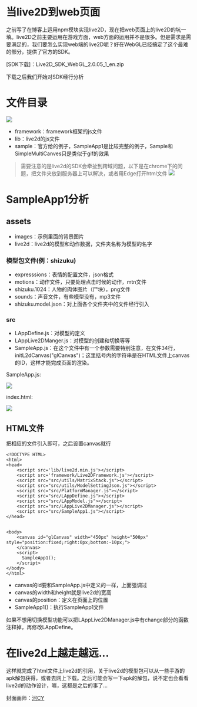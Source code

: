 

# 当live2D到web页面

之前写了在博客上运用npm模块实现live2D，现在把web页面上的live2D的坑一填。live2D之前主要运用在游戏方面，web方面的运用并不是很多。但是需求是需要满足的，我们要怎么实现web端的live2D呢？好在WebGL已经搞定了这个最难的部分，提供了官方的SDK。

[SDK下载]：Live2D_SDK_WebGL_2.0.05_1_en.zip

下载之后我们开始对SDK经行分析

# 文件目录

![][2d]

* framework：framework框架的js文件
* lib：live2d的js文件
* sample：官方给的例子，SampleApp1是比较完整的例子，Sample和SimpleMultiCanves只是类似于gif的效果
> 需要注意的是live2d的SDK会牵扯到跨域问题，以下是在chrome下的问题，把文件夹放到服务器上可以解决，或者用Edge打开html文件
![][ky]

# SampleApp1分析

## assets
* images：示例里面的背景图片
* live2d：live2d的模型和动作数据，文件夹名称为模型的名字

### 模型包文件(例：shizuku)

* expresssions：表情的配置文件，json格式
* motions：动作文件，只要处理点击时候的动作，mtn文件
* shizuku.1024：人物的肉体图片（尸块），png文件
* sounds：声音文件，有些模型没有，mp3文件
* shizuku.model.json：对上面各个文件夹中的文件经行引入

### src
* LAppDefine.js：对模型的定义
* LAppLive2DManger.js：对模型的创建和切换等等
* SampleApp.js：在这个文件中有一个参数需要特别注意，在文件34行，initL2dCanvas("glCanvas")；这里括号内的字符串是在HTML文件上canvas的ID，这样才能完成页面的渲染。

SampleApp.js:

![][in]

index.html:

![][ht]

## HTML文件

把相应的文件引入即可，之后设置canvas就行
```
<!DOCTYPE HTML>
<html>
<head>
    <script src='lib/live2d.min.js'></script>
    <script src='framework/Live2DFramework.js'></script>
    <script src="src/utils/MatrixStack.js"></script>
    <script src="src/utils/ModelSettingJson.js"></script>
    <script src="src/PlatformManager.js"></script>
    <script src="src/LAppDefine.js"></script>
    <script src="src/LAppModel.js"></script>
    <script src="src/LAppLive2DManager.js"></script>
    <script src="src/SampleApp1.js"></script>
</head>


<body>
    <canvas id="glCanvas" width="450px" height="500px" style="position:fixed;right:0px;bottom:-10px;">
    </canvas>
    <script>
      SampleApp1();
    </script>
</body>
</html>
```
* canvas的id要和SampleApp.js中定义的一样，上面强调过
* canvas的width和height就是live2d的宽高
* canvas的position：定义在页面上的位置
* SampleApp1()：执行SampleApp1文件


如果不想用切换模型功能可以把LAppLive2DManager.js中有change部分的函数注释掉，再修改LAppDefine。

# 在live2d上越走越远...

这样就完成了html文件上live2d的引用，关于live2d的模型包可以从一些手游的apk解包获得，或者去网上下载。之后可能会写一下apk的解包，说不定也会看看live2d的动作设计，嘛，这都是之后的事了...


封面画师：[河CY]

[2d]:http://p6894qyp6.bkt.clouddn.com/2d.png
[ky]:http://p6894qyp6.bkt.clouddn.com/ky.png
[SDK载]:https://link.zhihu.com/?target=http%3A//app2.live2d.com/cubism/sdk/bowiuex/webgl/Live2D_SDK_WebGL_2.0.05_1_en.zip
[in]:http://p6894qyp6.bkt.clouddn.com/in.png
[ht]:http://p6894qyp6.bkt.clouddn.com/ht.png
[河CY]:https://www.pixiv.net/member.php?id=3869665
